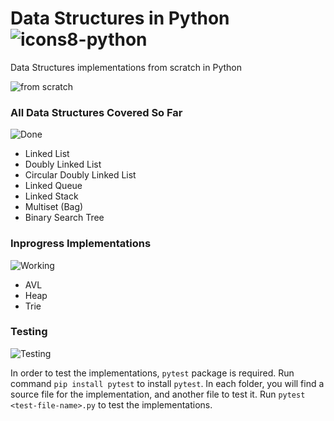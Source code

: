 # Data Structures in Python ![icons8-python](https://user-images.githubusercontent.com/83048295/159117384-14a09c92-1af1-4546-beb8-7a8e9ae8c420.svg)

Data Structures implementations from scratch in Python

![from scratch](https://media.giphy.com/media/xUNd9YgROMj4gTQRR6/giphy.gif)

### All Data Structures Covered So Far
![Done](https://media.giphy.com/media/8UF0EXzsc0Ckg/giphy.gif)
* Linked List
* Doubly Linked List
* Circular Doubly Linked List
* Linked Queue
* Linked Stack
* Multiset (Bag)
* Binary Search Tree

### Inprogress Implementations
![Working](https://media.giphy.com/media/26gJyrD7zsGpuPc0E/giphy.gif)
* AVL
* Heap
* Trie

### Testing
![Testing](https://media.giphy.com/media/3orieKKmYyvUdR3RkY/giphy.gif)

In order to test the implementations, `pytest` package is required.
Run command `pip install pytest` to install `pytest`.
In each folder, you will find a source file for the implementation, and another file to test it. 
Run `pytest <test-file-name>.py` to test the implementations.
